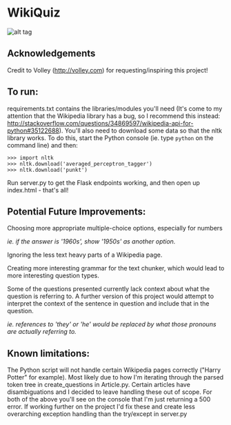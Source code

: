 # WikiQuiz

![alt tag](http://i.imgur.com/Bx7l18S.png)

## Acknowledgements
Credit to Volley (http://volley.com) for requesting/inspiring this project!

## To run:
requirements.txt contains the libraries/modules you'll need (It's come to my attention that the Wikipedia library has a bug, so I recommend this instead: http://stackoverflow.com/questions/34869597/wikipedia-api-for-python#35122688). You'll also need to download some data so that the nltk library works. To do this, start the Python console (ie. type `python` on the command line) and then: 

    >>> import nltk
    >>> nltk.download('averaged_perceptron_tagger')
    >>> nltk.download('punkt')

Run server.py to get the Flask endpoints working, and then open up index.html - that's all!

## Potential Future Improvements:
Choosing more appropriate multiple-choice options, especially for numbers 

_ie. if the answer is '1960s', show '1950s' as another option._

Ignoring the less text heavy parts of a Wikipedia page.

Creating more interesting grammar for the text chunker, which would lead to more interesting question types.

Some of the questions presented currently lack context about what the question is referring to. A further version of this project would attempt to interpret the context of the sentence in question and include that in the question.

_ie. references to 'they' or 'he' would be replaced by what those pronouns are actually referring to._

## Known limitations:
The Python script will not handle certain Wikipedia pages correctly ("Harry Potter" for example). Most likely due to how I'm iterating through the parsed token tree in create_questions in Article.py. Certain articles have disambiguations and I decided to leave handling these out of scope. For both of the above you'll see on the console that I'm just returning a 500 error. If working further on the project I'd fix these and create less overarching exception handling than the try/except in server.py



